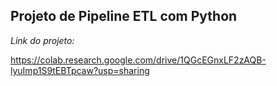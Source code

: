 ## Projeto de Pipeline ETL com Python

*Link do projeto:*

https://colab.research.google.com/drive/1QGcEGnxLF2zAQB-lyuImp1S9tEBTpcaw?usp=sharing
